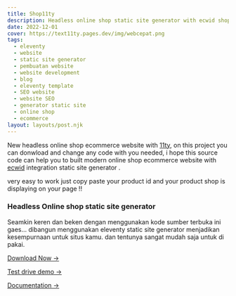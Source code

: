 ```yaml
---
title: Shop11ty
description: Headless online shop static site generator with ecwid shop11ty eleventy
date: 2022-12-01
cover: https://text11ty.pages.dev/img/webcepat.png
tags:
  - eleventy
  - website
  - static site generator
  - pembuatan website
  - website development
  - blog
  - eleventy template
  - SEO website
  - website SEO
  - generator static site
  - online shop
  - ecommerce
layout: layouts/post.njk
---
```


New headless online shop ecommerce website with [11ty](https://11ty.dev), on this project you can donwload and change any code with you needed, i hope this source code can help you to built modern online shop ecommerce website with [ecwid](https://ecwid.com) integration static site generator .

very easy to work just copy paste your product id and your product shop is displaying on your page !!

### Headless Online shop static site generator

Seamkin keren dan beken dengan menggunakan kode sumber terbuka ini gaes... dibangun menggunakan eleventy static site generator menjadikan kesempurnaan untuk situs kamu. dan tentunya sangat mudah saja untuk di pakai.

[Download Now →](https://github.com/mesinkasir/11ty-shop/)

[Test drive demo →](https://11tyshop.pages.dev/)

[Documentation →](https://www.hockeycomputindo.com/2022/11/built-online-shop-website-with-static.html)
